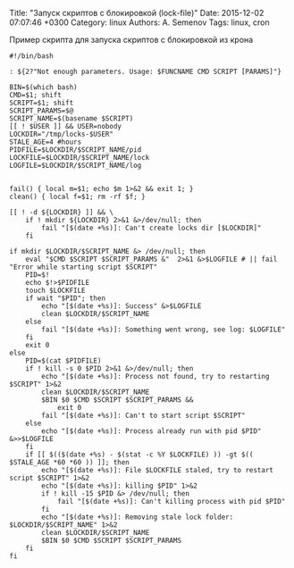 Title: "Запуск скриптов с блокировкой (lock-file)"
Date: 2015-12-02 07:07:46 +0300
Category: linux
Authors: A. Semenov
Tags: linux, cron


Пример скрипта для запуска скриптов с блокировкой из крона

    #!/bin/bash

    : ${2?"Not enough parameters. Usage: $FUNCNAME CMD SCRIPT [PARAMS]"}

    BIN=$(which bash)
    CMD=$1; shift
    SCRIPT=$1; shift
    SCRIPT_PARAMS=$@
    SCRIPT_NAME=$(basename $SCRIPT)
    [[ ! $USER ]] && USER=nobody
    LOCKDIR="/tmp/locks-$USER"
    STALE_AGE=4 #hours
    PIDFILE=$LOCKDIR/$SCRIPT_NAME/pid
    LOCKFILE=$LOCKDIR/$SCRIPT_NAME/lock
    LOGFILE=$LOCKDIR/$SCRIPT_NAME/log


    fail() { local m=$1; echo $m 1>&2 && exit 1; }
    clean() { local f=$1; rm -rf $f; }

    [[ ! -d ${LOCKDIR} ]] && \
        if ! mkdir ${LOCKDIR} 2>&1 &>/dev/null; then
            fail "[$(date +%s)]: Can't create locks dir [$LOCKDIR]"
        fi

    if mkdir $LOCKDIR/$SCRIPT_NAME &> /dev/null; then
        eval "$CMD $SCRIPT $SCRIPT_PARAMS &"  2>&1 &>$LOGFILE # || fail "Error while starting script $SCRIPT"
        PID=$!
        echo $!>$PIDFILE
        touch $LOCKFILE
        if wait "$PID"; then
            echo "[$(date +%s)]: Success" &>$LOGFILE
            clean $LOCKDIR/$SCRIPT_NAME
        else
            fail "[$(date +%s)]: Something went wrong, see log: $LOGFILE"
        fi
        exit 0
    else
        PID=$(cat $PIDFILE)
        if ! kill -s 0 $PID 2>&1 &>/dev/null; then
            echo "[$(date +%s)]: Process not found, try to restarting $SCRIPT" 1>&2
            clean $LOCKDIR/$SCRIPT_NAME
            $BIN $0 $CMD $SCRIPT $SCRIPT_PARAMS &&
                exit 0
            fail "[$(date +%s)]: Can't to start script $SCRIPT"
        else
            echo "[$(date +%s)]: Process already run with pid $PID" &>>$LOGFILE
        fi
        if [[ $(($(date +%s) - $(stat -c %Y $LOCKFILE) )) -gt $(( $STALE_AGE *60 *60 )) ]]; then
            echo "[$(date +%s)]: File $LOCKFILE staled, try to restart script $SCRIPT" 1>&2
            echo "[$(date +%s)]: killing $PID" 1>&2
            if ! kill -15 $PID &> /dev/null; then
                fail "[$(date +%s)]: Can't killing process with pid $PID"
            fi
            echo "[$(date +%s)]: Removing stale lock folder: $LOCKDIR/$SCRIPT_NAME" 1>&2
            clean $LOCKDIR/$SCRIPT_NAME
            $BIN $0 $CMD $SCRIPT $SCRIPT_PARAMS
        fi
    fi

